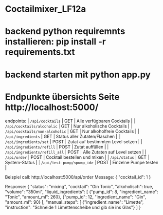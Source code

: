 # Coctailmixer_LF12a

# backend python requiremnts installieren: pip install -r requirements.txt

# backend starten mit python app.py

# Endpunkte übersichts Seite http://localhost:5000/

endpoints:
| `/api/cocktails` | GET | Alle verfügbaren Cocktails |
| `/api/cocktails/alcoholic` | GET | Nur alkoholische Cocktails |
| `/api/cocktails/non-alcoholic` | GET | Nur alkoholfreie Cocktails |
| `/api/ingredients` | GET | Status aller Zutaten/Flaschen |
| `/api/ingredients/set` | POST | Zutat auf bestimmten Level setzen |
| `/api/ingredients/refill` | POST | Zutat auffüllen |
| `/api/ingredients/refill_all` | POST | Alle Zutaten auf Level setzen |
| `/api/order` | POST | Cocktail bestellen und mixen |
| `/api/status` | GET | System-Status |
| `/api/test-pump/<pump_id>` | POST | Einzelne Pumpe testen |

Beispiel call: http://localhost:5000/api/order
Message:
{
"cocktail_id": 1
}

Response: {
"status": "mixing",
"cocktail": "Gin Tonic",
"alkoholisch": true,
"volume": "350ml",
"liquid_ingredients": [
{"pump_id": 8, "ingredient_name": "Tonic", "amount_ml": 260},
{"pump_id": 12, "ingredient_name": "Gin", "amount_ml": 90}
],
"manual_steps": [
{"ingredient_name": "Limette", "instruction": "Schneide 1 Limettenscheibe und gib sie ins Glas"}
]
}
